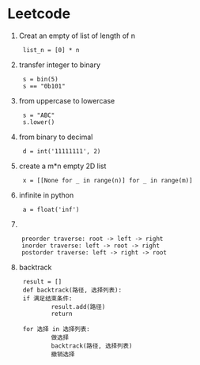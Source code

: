# Leetcode

1. Creat an empty of list of length of n

        list_n = [0] * n

2. transfer integer to binary

        s = bin(5)
        s == "0b101"

3. from uppercase to lowercase

        s = "ABC"
        s.lower()

4. from binary to decimal

        d = int('11111111', 2)

5. create a m*n empty 2D list

        x = [[None for _ in range(n)] for _ in range(m)]

6. infinite in python

        a = float('inf')

7. 

        preorder traverse: root -> left -> right
        inorder traverse: left -> root -> right
        postorder traverse: left -> right -> root

8. backtrack

        result = []
        def backtrack(路径, 选择列表):
        if 满足结束条件:
                result.add(路径)
                return
        
        for 选择 in 选择列表:
                做选择
                backtrack(路径, 选择列表)
                撤销选择